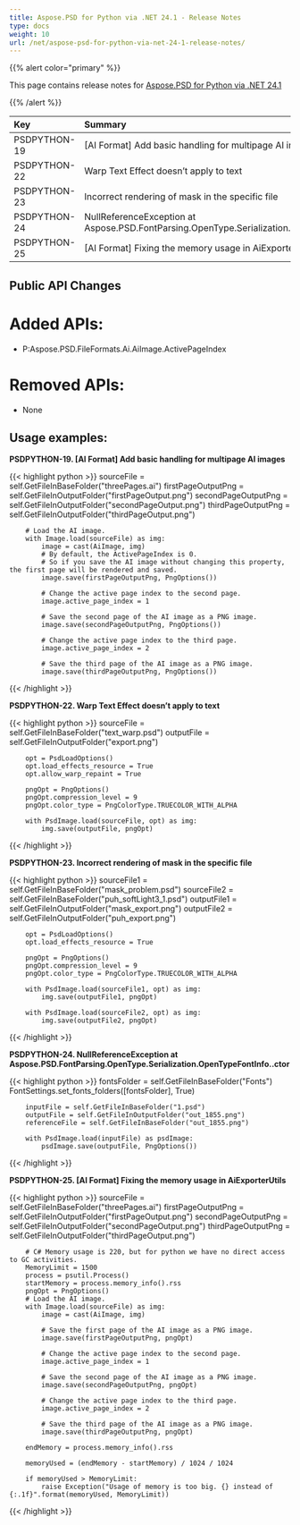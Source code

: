 ```yaml
---
title: Aspose.PSD for Python via .NET 24.1 - Release Notes
type: docs
weight: 10
url: /net/aspose-psd-for-python-via-net-24-1-release-notes/
---
```


{{% alert color="primary" %}}

This page contains release notes for [Aspose.PSD for Python via .NET 24.1](https://pypi.org/project/aspose-psd/)

{{% /alert %}}

| **Key**     | **Summary**                                                                                                | **Category** |
|:--------------|:----------------------------------------------------------------------------------------------------------|:------------|
|  PSDPYTHON-19 | [AI Format] Add basic handling for multipage AI images                                                    |   Feature   |
|  PSDPYTHON-22 | Warp Text Effect doesn’t apply to text                                                                    |     Bug     |
|  PSDPYTHON-23 | Incorrect rendering of mask in the specific file                                                          |     Bug     |
|  PSDPYTHON-24 | NullReferenceException at Aspose.PSD.FontParsing.OpenType.Serialization.OpenTypeFontInfo..ctor            |     Bug     |
|  PSDPYTHON-25 | [AI Format] Fixing the memory usage in AiExporterUtils                                                    |     Bug     |



## **Public API Changes**
# **Added APIs:**
- P:Aspose.PSD.FileFormats.Ai.AiImage.ActivePageIndex

# **Removed APIs:**
- None


## **Usage examples:**

**PSDPYTHON-19. [AI Format] Add basic handling for multipage AI images**

{{< highlight python >}}
        sourceFile = self.GetFileInBaseFolder("threePages.ai")
        firstPageOutputPng = self.GetFileInOutputFolder("firstPageOutput.png")
        secondPageOutputPng = self.GetFileInOutputFolder("secondPageOutput.png")
        thirdPageOutputPng = self.GetFileInOutputFolder("thirdPageOutput.png")

        # Load the AI image.
        with Image.load(sourceFile) as img:
            image = cast(AiImage, img)
            # By default, the ActivePageIndex is 0.
            # So if you save the AI image without changing this property, the first page will be rendered and saved.
            image.save(firstPageOutputPng, PngOptions())

            # Change the active page index to the second page.
            image.active_page_index = 1

            # Save the second page of the AI image as a PNG image.
            image.save(secondPageOutputPng, PngOptions())

            # Change the active page index to the third page.
            image.active_page_index = 2

            # Save the third page of the AI image as a PNG image.
            image.save(thirdPageOutputPng, PngOptions())
{{< /highlight >}}

**PSDPYTHON-22. Warp Text Effect doesn’t apply to text**

{{< highlight python >}}
        sourceFile = self.GetFileInBaseFolder("text_warp.psd")
        outputFile = self.GetFileInOutputFolder("export.png")

        opt = PsdLoadOptions()
        opt.load_effects_resource = True
        opt.allow_warp_repaint = True

        pngOpt = PngOptions()
        pngOpt.compression_level = 9
        pngOpt.color_type = PngColorType.TRUECOLOR_WITH_ALPHA

        with PsdImage.load(sourceFile, opt) as img:
            img.save(outputFile, pngOpt)
{{< /highlight >}}

**PSDPYTHON-23. Incorrect rendering of mask in the specific file**

{{< highlight python >}}
        sourceFile1 = self.GetFileInBaseFolder("mask_problem.psd")
        sourceFile2 = self.GetFileInBaseFolder("puh_softLight3_1.psd")
        outputFile1 = self.GetFileInOutputFolder("mask_export.png")
        outputFile2 = self.GetFileInOutputFolder("puh_export.png")

        opt = PsdLoadOptions()
        opt.load_effects_resource = True

        pngOpt = PngOptions()
        pngOpt.compression_level = 9
        pngOpt.color_type = PngColorType.TRUECOLOR_WITH_ALPHA

        with PsdImage.load(sourceFile1, opt) as img:
            img.save(outputFile1, pngOpt)

        with PsdImage.load(sourceFile2, opt) as img:
            img.save(outputFile2, pngOpt)
{{< /highlight >}}

**PSDPYTHON-24. NullReferenceException at Aspose.PSD.FontParsing.OpenType.Serialization.OpenTypeFontInfo..ctor**

{{< highlight python >}}
        fontsFolder = self.GetFileInBaseFolder("Fonts")
        FontSettings.set_fonts_folders([fontsFolder], True)


        inputFile = self.GetFileInBaseFolder("1.psd")
        outputFile = self.GetFileInOutputFolder("out_1855.png")
        referenceFile = self.GetFileInBaseFolder("out_1855.png")

        with PsdImage.load(inputFile) as psdImage:
            psdImage.save(outputFile, PngOptions())
{{< /highlight >}}

**PSDPYTHON-25. [AI Format] Fixing the memory usage in AiExporterUtils**

{{< highlight python >}}
  sourceFile = self.GetFileInBaseFolder("threePages.ai")
        firstPageOutputPng = self.GetFileInOutputFolder("firstPageOutput.png")
        secondPageOutputPng = self.GetFileInOutputFolder("secondPageOutput.png")
        thirdPageOutputPng = self.GetFileInOutputFolder("thirdPageOutput.png")

        # C# Memory usage is 220, but for python we have no direct access to GC activities.
        MemoryLimit = 1500
        process = psutil.Process()
        startMemory = process.memory_info().rss
        pngOpt = PngOptions()
        # Load the AI image.
        with Image.load(sourceFile) as img:
            image = cast(AiImage, img)

            # Save the first page of the AI image as a PNG image.
            image.save(firstPageOutputPng, pngOpt)

            # Change the active page index to the second page.
            image.active_page_index = 1

            # Save the second page of the AI image as a PNG image.
            image.save(secondPageOutputPng, pngOpt)

            # Change the active page index to the third page.
            image.active_page_index = 2

            # Save the third page of the AI image as a PNG image.
            image.save(thirdPageOutputPng, pngOpt)

        endMemory = process.memory_info().rss

        memoryUsed = (endMemory - startMemory) / 1024 / 1024

        if memoryUsed > MemoryLimit:
            raise Exception("Usage of memory is too big. {} instead of {:.1f}".format(memoryUsed, MemoryLimit))
{{< /highlight >}}
